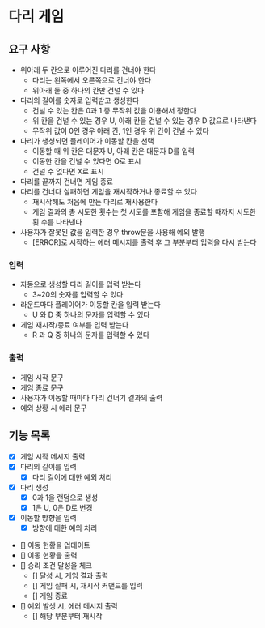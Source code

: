 # 다리 게임

## 요구 사항

- 위아래 두 칸으로 이루어진 다리를 건너야 한다
  - 다리는 왼쪽에서 오른쪽으로 건너야 한다
  - 위아래 둘 중 하나의 칸만 건널 수 있다
- 다리의 길이를 숫자로 입력받고 생성한다
  - 건널 수 있는 칸은 0과 1 중 무작위 값을 이용해서 정한다
  - 위 칸을 건널 수 있는 경우 U, 아래 칸을 건널 수 있는 경우 D 값으로 나타낸다
  - 무작위 값이 0인 경우 아래 칸, 1인 경우 위 칸이 건널 수 있다
- 다리가 생성되면 플레이어가 이동할 칸을 선택
  - 이동할 때 위 칸은 대문자 U, 아래 칸은 대문자 D를 입력
  - 이동한 칸을 건널 수 있다면 O로 표시
  - 건널 수 없다면 X로 표시
- 다리를 끝까지 건너면 게임 종료
- 다리를 건너다 실패하면 게임을 재시작하거나 종료할 수 있다
  - 재시작해도 처음에 만든 다리로 재사용한다
  - 게임 결과의 총 시도한 횟수는 첫 시도를 포함해 게임을 종료할 때까지 시도한 횟
    수를 나타낸다
- 사용자가 잘못된 값을 입력한 경우 throw문을 사용해 예외 발행
  - [ERROR]로 시작하는 에러 메시지를 출력 후 그 부분부터 입력을 다시 받는다

### 입력

- 자동으로 생성할 다리 길이를 입력 받는다
  - 3~20의 숫자를 입력할 수 있다
- 라운드마다 플레이어가 이동할 칸을 입력 받는다
  - U 와 D 중 하나의 문자를 입력할 수 있다
- 게임 재시작/종료 여부를 입력 받는다
  - R 과 Q 중 하나의 문자를 입력할 수 있다

### 출력

- 게임 시작 문구
- 게임 종료 문구
- 사용자가 이동할 때마다 다리 건너기 결과의 출력
- 예외 상황 시 에러 문구

## 기능 목록

- [x] 게임 시작 메시지 출력
- [x] 다리의 길이를 입력
  - [x] 다리 길이에 대한 예외 처리
- [x] 다리 생성
  - [x] 0과 1을 랜덤으로 생성
  - [x] 1은 U, 0은 D로 변경
- [x] 이동할 방향을 입력
  - [x] 방향에 대한 예외 처리
- [] 이동 현황을 업데이트
- [] 이동 현황을 출력
- [] 승리 조건 달성을 체크
  - [] 달성 시, 게임 결과 출력
  - [] 게임 실패 시, 재시작 커맨드를 입력
  - [] 게임 종료
- [] 예외 발생 시, 에러 메시지 출력
  - [] 해당 부분부터 재시작
